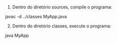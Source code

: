 1) Dentro do diretório sources, compile o programa:

javac -d ../classes MyApp.java

2) Dentro do diretório classes, execute o programa:

java MyApp 